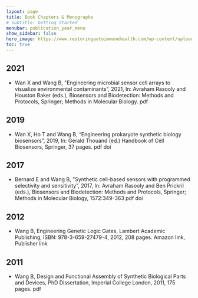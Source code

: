 ```yaml
---
layout: page
title: Book Chapters & Monographs
# subtitle: Getting Started
menubar: publication_year_menu
show_sidebar: false
hero_image: https://www.restoringautoimmunehealth.com/wp-content/uploads/2019/01/DNA-image-1080x640.jpg
toc: true
---
```


## 2021
* Wan X and Wang B, "Engineering microbial sensor cell arrays to visualize environmental contaminants”, 2021, In: Avraham Rasooly and Houston Baker (eds.), Biosensors and Biodetection: Methods and Protocols, Springer; Methods in Molecular Biology.  pdf

## 2019
* Wan X, Ho T and Wang B, “Engineering prokaryote synthetic biology biosensors”, 2019, In: Gérald Thouand (ed.) Handbook of Cell Biosensors, Springer, 37 pages.  pdf  doi

## 2017
* Bernard E and Wang B, "Synthetic cell-based sensors with programmed selectivity and sensitivity”, 2017, In: Avraham Rasooly and Ben Prickril (eds.), Biosensors and Biodetection: Methods and Protocols, Springer; Methods in Molecular Biology, 1572:349-363  pdf  doi

## 2012
* Wang B, Engineering Genetic Logic Gates, Lambert Academic Publishing, ISBN: 978-3-659-27479-4, 2012, 208 pages. Amazon link,  Publisher link 

## 2011
* Wang B, Design and Functional Assembly of Synthetic Biological Parts and Devices, PhD Dissertation, Imperial College London, 2011, 175 pages. pdf